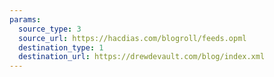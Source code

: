 ```yaml
---
params:
  source_type: 3
  source_url: https://hacdias.com/blogroll/feeds.opml
  destination_type: 1
  destination_url: https://drewdevault.com/blog/index.xml
---
```

